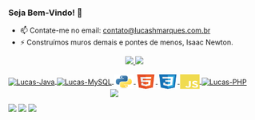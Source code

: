 ### Seja Bem-Vindo! 👋

- 📫 Contate-me no email: contato@lucashmarques.com.br
- ⚡ Construímos muros demais e pontes de menos, Isaac Newton.

<div align="center">
  <a href="https://github.com/LucasHMarques1">
  <img height="190em" src="https://github-readme-stats.vercel.app/api?username=LucasHMarques1&show_icons=true&theme=vision-friendly-dark&include_all_commits=true&count_private=true"/>
  <img height="190em" src="https://github-readme-stats.vercel.app/api/top-langs/?username=LucasHMarques1&layout=compact&langs_count=7&theme=vision-friendly-dark"/>
</div>
  
 <div style="display: inline_block"><br>
  <img align="center" alt="Lucas-Java" height="45" width="45" src="https://cdn.jsdelivr.net/gh/devicons/devicon/icons/java/java-original-wordmark.svg" />
  <img align="center" alt="Lucas-MySQL" height="50" width="50" src="https://cdn.jsdelivr.net/gh/devicons/devicon/icons/mysql/mysql-original-wordmark.svg" />
  <img align="center" alt="Lucas-PYTHON" height="30" width="40" src="https://raw.githubusercontent.com/devicons/devicon/master/icons/python/python-original.svg">
  <img align="center" alt="Lucas-HTML" height="30" width="40" src="https://raw.githubusercontent.com/devicons/devicon/master/icons/html5/html5-original.svg">
  <img align="center" alt="Lucas-CSS" height="30" width="40" src="https://raw.githubusercontent.com/devicons/devicon/master/icons/css3/css3-original.svg">
  <img align="center" alt="Lucas-JS" height="30" width="40" src="https://raw.githubusercontent.com/devicons/devicon/master/icons/javascript/javascript-plain.svg">
  <img align="center" alt="Lucas-PHP" height="40" width="50"  src="https://cdn.jsdelivr.net/gh/devicons/devicon/icons/php/php-original.svg" />

  <img align="right" width="300" src="https://i2.wp.com/allhtaccess.info/wp-content/uploads/2018/03/programming.gif?fit=1281%2C716&ssl=1" />
 </div>
   
  ##
 
 <div> 
  <a href = "mailto:contato@lucashmarques.com.br"><img src="https://img.shields.io/badge/-Gmail-%23333?style=for-the-badge&logo=gmail&logoColor=white" target="_blank"></a>
  <a href="https://www.linkedin.com/in/devlucashmarques" target="_blank"><img src="https://img.shields.io/badge/-LinkedIn-%230077B5?style=for-the-badge&logo=linkedin&logoColor=white" target="_blank"></a> 
  <a href="https://www.lucashmarques.com.br" target="_blank"><img src="https://img.shields.io/badge/-Meu Site-%23333?style=for-the-badge&logo=portfolio&logoColor=white" target="_blank"></a> 
 </div>
